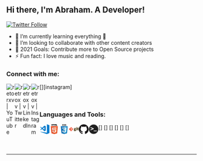 ## Hi there, I'm Abraham. A Developer!

[![Twitter Follow](https://img.shields.io/twitter/follow/retroxv?color=1DA1F2&logo=twitter&style=for-the-badge)](https://twitter.com/intent/follow?original_referer=https%3A%2F%2Fgithub.com%2Fretoxv&screen_name=retroxv)

- 🌱 I’m currently learning everything 🤣
- 👯 I’m looking to collaborate with other content creators
- 🥅 2021 Goals: Contribute more to Open Source projects
- ⚡ Fun fact: I love music and reading.


### Connect with me:


[<img align="left" alt="retorxv | YouTube" width="22px" src="https://cdn.jsdelivr.net/npm/simple-icons@v3/icons/youtube.svg" />][youtube]
[<img align="left" alt="retroxv | Twitter" width="22px" src="https://cdn.jsdelivr.net/npm/simple-icons@v3/icons/twitter.svg" />][twitter]
[<img align="left" alt="retroxv | LinkedIn" width="22px" src="https://cdn.jsdelivr.net/npm/simple-icons@v3/icons/linkedin.svg" />][linkedin]
[<img align="left" alt="retroxv | Instagram" width="22px" src="https://cdn.jsdelivr.net/npm/simple-icons@v3/icons/instagram.svg" />][instagram]

<br />

### Languages and Tools:

[<img align="left" alt="Visual Studio Code" width="26px" src="https://raw.githubusercontent.com/github/explore/80688e429a7d4ef2fca1e82350fe8e3517d3494d/topics/visual-studio-code/visual-studio-code.png" />]
[<img align="left" alt="HTML5" width="26px" src="https://raw.githubusercontent.com/github/explore/80688e429a7d4ef2fca1e82350fe8e3517d3494d/topics/html/html.png" />]
[<img align="left" alt="CSS3" width="26px" src="https://raw.githubusercontent.com/github/explore/80688e429a7d4ef2fca1e82350fe8e3517d3494d/topics/css/css.png" />]
[<img align="left" alt="Git" width="26px" src="https://raw.githubusercontent.com/github/explore/80688e429a7d4ef2fca1e82350fe8e3517d3494d/topics/git/git.png" />]
[<img align="left" alt="GitHub" width="26px" src="https://raw.githubusercontent.com/github/explore/78df643247d429f6cc873026c0622819ad797942/topics/github/github.png" />]
[<img align="left" alt="Terminal" width="26px" src="https://raw.githubusercontent.com/github/explore/80688e429a7d4ef2fca1e82350fe8e3517d3494d/topics/terminal/terminal.png" />]

<br />
<br />

---

[twitter]: https://twitter.com/retroxv
[youtube]: https://youtube.com/channel/UCvpXnexXSOm7tAdlfWDG3_g
[linkedin]: https://linkedin.com
